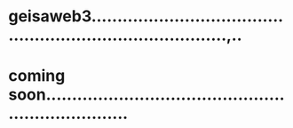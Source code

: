 # geisaweb3...............................................................................,..
# coming soon.....................................................................
